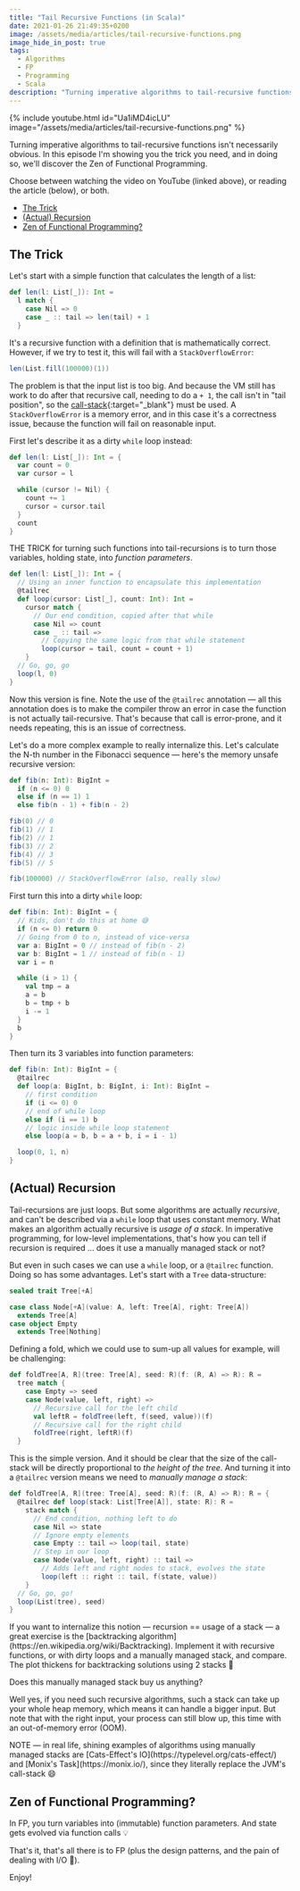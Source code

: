 ```yaml
---
title: "Tail Recursive Functions (in Scala)"
date: 2021-01-26 21:49:35+0200
image: /assets/media/articles/tail-recursive-functions.png
image_hide_in_post: true
tags: 
  - Algorithms
  - FP
  - Programming
  - Scala
description: "Turning imperative algorithms to tail-recursive functions isn't necessarily obvious. In this article (and video) I'm showing you the trick you need, and in doing so, we'll discover the Zen of Functional Programming."
---
```


{% include youtube.html id="Ua1iMD4icLU" image="/assets/media/articles/tail-recursive-functions.png" %}

Turning imperative algorithms to tail-recursive functions isn't necessarily obvious. In this episode I'm showing you the trick you need, and in doing so, we'll discover the Zen of Functional Programming.

<p class="info-bubble">
  Choose between watching the video on YouTube (linked above), or reading the article (below), or both.
</p>

- [The Trick](#the-trick)
- [(Actual) Recursion](#actual-recursion)
- [Zen of Functional Programming?](#zen-of-functional-programming)

## The Trick

Let's start with a simple function that calculates the length of a list:

```scala
def len(l: List[_]): Int =
  l match {
    case Nil => 0
    case _ :: tail => len(tail) + 1
  }
```

It's a recursive function with a definition that is mathematically correct. However, if we try to test it, this will fail with a `StackOverflowError`:

```scala
len(List.fill(100000)(1))
```

The problem is that the input list is too big. And because the VM still has work to do after that recursive call, needing to do a `+ 1`, the call isn't in "tail position", so the [call-stack](https://en.wikipedia.org/wiki/Call_stack){:target="_blank"} must be used. A `StackOverflowError` is a memory error, and in this case it's a correctness issue, because the function will fail on reasonable input.

First let's describe it as a dirty `while` loop instead:

```scala
def len(l: List[_]): Int = {
  var count = 0
  var cursor = l

  while (cursor != Nil) {
    count += 1
    cursor = cursor.tail
  }
  count
}
```

THE TRICK for turning such functions into tail-recursions is to turn those variables, holding state, into _function parameters_.

```scala
def len(l: List[_]): Int = {
  // Using an inner function to encapsulate this implementation
  @tailrec
  def loop(cursor: List[_], count: Int): Int =
    cursor match {
      // Our end condition, copied after that while
      case Nil => count
      case _ :: tail =>
        // Copying the same logic from that while statement
        loop(cursor = tail, count = count + 1)
    }
  // Go, go, go
  loop(l, 0)
}
```

Now this version is fine. Note the use of the `@tailrec` annotation — all this annotation does is to make the compiler throw an error in case the function is not actually tail-recursive. That's because that call is error-prone, and it needs repeating, this is an issue of correctness.

Let's do a more complex example to really internalize this. Let's calculate the N-th number in the Fibonacci sequence — here's the memory unsafe recursive version:

```scala
def fib(n: Int): BigInt = 
  if (n <= 0) 0
  else if (n == 1) 1
  else fib(n - 1) + fib(n - 2)

fib(0) // 0
fib(1) // 1
fib(2) // 1
fib(3) // 2
fib(4) // 3
fib(5) // 5

fib(100000) // StackOverflowError (also, really slow)
```

First turn this into a dirty `while` loop:

```scala
def fib(n: Int): BigInt = {
  // Kids, don't do this at home 😅
  if (n <= 0) return 0
  // Going from 0 to n, instead of vice-versa  
  var a: BigInt = 0 // instead of fib(n - 2)
  var b: BigInt = 1 // instead of fib(n - 1)
  var i = n

  while (i > 1) {
    val tmp = a
    a = b
    b = tmp + b
    i -= 1
  }
  b
}
```

Then turn its 3 variables into function parameters:

```scala
def fib(n: Int): BigInt = {
  @tailrec
  def loop(a: BigInt, b: BigInt, i: Int): BigInt =
    // first condition
    if (i <= 0) 0
    // end of while loop
    else if (i == 1) b     
    // logic inside while loop statement
    else loop(a = b, b = a + b, i = i - 1)

  loop(0, 1, n)
}
```

## (Actual) Recursion

Tail-recursions are just loops. But some algorithms are actually _recursive_, and can't be described via a `while` loop that uses constant memory. What makes an algorithm actually recursive is _usage of a stack_. In imperative programming, for low-level implementations, that's how you can tell if recursion is required ... does it use a manually managed stack or not?

But even in such cases we can use a `while` loop, or a `@tailrec` function. Doing so has some advantages. Let's start with a `Tree` data-structure:

```scala
sealed trait Tree[+A]

case class Node[+A](value: A, left: Tree[A], right: Tree[A])
  extends Tree[A]
case object Empty
  extends Tree[Nothing]
```

Defining a fold, which we could use to sum-up all values for example, will be challenging:

```scala
def foldTree[A, R](tree: Tree[A], seed: R)(f: (R, A) => R): R =
  tree match {
    case Empty => seed
    case Node(value, left, right) =>
      // Recursive call for the left child
      val leftR = foldTree(left, f(seed, value))(f)
      // Recursive call for the right child
      foldTree(right, leftR)(f)
  }
```

This is the simple version. And it should be clear that the size of the call-stack will be directly proportional to _the height of the tree_. And turning it into a `@tailrec` version means we need to _manually manage a stack_:

```scala
def foldTree[A, R](tree: Tree[A], seed: R)(f: (R, A) => R): R = {
  @tailrec def loop(stack: List[Tree[A]], state: R): R =
    stack match {
      // End condition, nothing left to do
      case Nil => state
      // Ignore empty elements
      case Empty :: tail => loop(tail, state)
      // Step in our loop
      case Node(value, left, right) :: tail =>
        // Adds left and right nodes to stack, evolves the state
        loop(left :: right :: tail, f(state, value))
    }
  // Go, go, go!
  loop(List(tree), seed)
}
```

<p class="info-bubble" markdown="1">
  If you want to internalize this notion — recursion == usage of a stack — a great exercise is the [backtracking algorithm](https://en.wikipedia.org/wiki/Backtracking). Implement it with recursive functions, or with dirty loops and a manually managed stack, and compare. The plot thickens for backtracking solutions using 2 stacks 🙂
</p>

Does this manually managed stack buy us anything?

Well yes, if you need such recursive algorithms, such a stack can take up your whole heap memory, which means it can handle a bigger input. But note that with the right input, your process can still blow up, this time with an out-of-memory error (OOM).

<p class="info-bubble" markdown="1">
  NOTE — in real life, shining examples of algorithms using manually managed stacks are [Cats-Effect's IO](https://typelevel.org/cats-effect/) and [Monix's Task](https://monix.io/), since they literally replace the JVM's call-stack 😄
</p>

## Zen of Functional Programming?

In FP, you turn variables into (immutable) function parameters. And state gets evolved via function calls 💡

That's it, that's all there is to FP (plus the design patterns, and the pain of dealing with I/O 🙂).

Enjoy!
